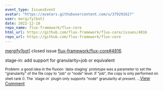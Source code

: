 ```yaml
---
event_type: IssuesEvent
avatar: "https://avatars.githubusercontent.com/u/37929162?"
user: mergify[bot]
date: 2022-12-10
repo_name: flux-framework/flux-core
html_url: https://github.com/flux-framework/flux-core/issues/4816
repo_url: https://github.com/flux-framework/flux-core
---
```


<a href='https://github.com/mergify[bot]' target='_blank'>mergify[bot]</a> closed issue <a href='https://github.com/flux-framework/flux-core/issues/4816' target='_blank'>flux-framework/flux-core#4816</a>.

<p>stage-in: add support for granularity=job or equivalent</p><small>Problem: a good idea in the fluxion `data-staging` prototype was a parameter to set the "granularity" of the file copy to  "job" or "node" level.  If "job", the copy is only performed on shell rank 0.  The `stage-in` plugin only supports "node" granularity at present....</small><a href='https://github.com/flux-framework/flux-core/issues/4816' target='_blank'>View Comment</a>